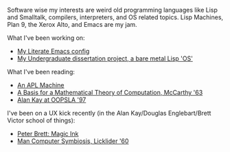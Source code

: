 Software wise my interests are weird old programming languages like Lisp and Smalltalk, compilers, interpreters, and OS related topics. Lisp Machines, Plan 9, the Xerox Alto, and Emacs are my jam.

What I've been working on:  
- [My Literate Emacs config](https://github.com/tokamach/.emacs.d)
- [My Undergraduate dissertation project, a bare metal Lisp 'OS'](https://github.com/tokamach/beige)


What I've been reading:  
- [An APL Machine](https://www.slac.stanford.edu/pubs/slacreports/reports07/slac-r-114.pdf)
- [A Basis for a Mathematical Theory of Computation, McCarthy '63](https://ropas.snu.ac.kr/~kwang/4190.310/mccarthy63basis.pdf)
- [Alan Kay at OOPSLA '97](https://www.youtube.com/watch?v=oKg1hTOQXoY)

I've been on a UX kick recently (in the Alan Kay/Douglas Englebart/Brett Victor school of things):
- [Peter Brett: Magic Ink](https://worrydream.com/MagicInk)
- [Man Computer Symbiosis, Licklider '60](https://groups.csail.mit.edu/medg/people/psz/Licklider.html)
